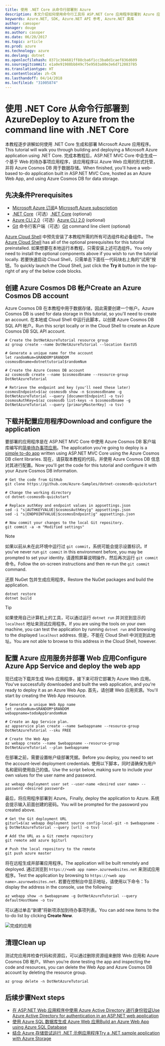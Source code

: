 ```yaml
---
title: 使用 .NET Core 从命令行部署到 Azure
description: 本文介绍如何使用命令行工具将 ASP.NET Core 应用程序部署到 Azure 应用服务。
keywords: Azure.NET, SDK, Azure.NET API 参考, Azure.NET 类库
author: camsoper
manager: douge
ms.author: casoper
ms.date: 06/20/2017
ms.topic: article
ms.prod: azure
ms.technology: azure
ms.devlang: dotnet
ms.openlocfilehash: 8371c304681ff88cba6f1cc3ba0d1caef836d609
ms.sourcegitcommit: e1a0e91988bb849c75e9583a80e3e6d712083785
ms.translationtype: HT
ms.contentlocale: zh-CN
ms.lasthandoff: 04/14/2018
ms.locfileid: "31005874"
---
```

# <a name="deploy-to-azure-from-the-command-line-with-net-core"></a><span data-ttu-id="1a540-104">使用 .NET Core 从命令行部署到 Azure</span><span class="sxs-lookup"><span data-stu-id="1a540-104">Deploy to Azure from the command line with .NET Core</span></span>

<span data-ttu-id="1a540-105">本教程逐步讲解如何使用 .NET Core 生成和部署 Microsoft Azure 应用程序。</span><span class="sxs-lookup"><span data-stu-id="1a540-105">This tutorial will walk you through building and deploying a Microsoft Azure application using .NET Core.</span></span>  <span data-ttu-id="1a540-106">完成本教程后，ASP.NET MVC Core 中会生成一个基于 Web 的待办事项应用程序，该应用程序以 Azure Web 应用的形式托管，并将 Azure Cosmos DB 用于数据存储。</span><span class="sxs-lookup"><span data-stu-id="1a540-106">When finished, you'll have a web-based to-do application built in ASP.NET MVC Core, hosted as an Azure Web App, and using Azure Cosmos DB for data storage.</span></span>

## <a name="prerequisites"></a><span data-ttu-id="1a540-107">先决条件</span><span class="sxs-lookup"><span data-stu-id="1a540-107">Prerequisites</span></span>

* <span data-ttu-id="1a540-108">[Microsoft Azure 订阅](https://azure.microsoft.com/free/)</span><span class="sxs-lookup"><span data-stu-id="1a540-108">A [Microsoft Azure subscription](https://azure.microsoft.com/free/)</span></span>
* <span data-ttu-id="1a540-109">[.NET Core](https://www.microsoft.com/net/download/core)（可选）</span><span class="sxs-lookup"><span data-stu-id="1a540-109">[.NET Core](https://www.microsoft.com/net/download/core) (optional)</span></span>
* <span data-ttu-id="1a540-110">[Azure CLI 2.0](/cli/azure/install-az-cli2)（可选）</span><span class="sxs-lookup"><span data-stu-id="1a540-110">[Azure CLI 2.0](/cli/azure/install-az-cli2) (optional)</span></span>
* <span data-ttu-id="1a540-111">[Git](https://www.git-scm.com/) 命令行客户端（可选）</span><span class="sxs-lookup"><span data-stu-id="1a540-111">[Git](https://www.git-scm.com/) command line client (optional)</span></span>

<span data-ttu-id="1a540-112">[Azure Cloud Shell](/azure/cloud-shell/) 中预先安装了本教程所需的所有可选组件和必备组件。</span><span class="sxs-lookup"><span data-stu-id="1a540-112">The [Azure Cloud Shell](/azure/cloud-shell/) has all of the optional prerequisites for this tutorial preinstalled.</span></span>  <span data-ttu-id="1a540-113">如果想要在本地运行本教程，只需安装上述可选组件。</span><span class="sxs-lookup"><span data-stu-id="1a540-113">You only need to install the optional components above if you wish to run the tutorial locally.</span></span>  <span data-ttu-id="1a540-114">若要快速启动 Cloud Shell，只需单击下面任一代码块右上角的“试用”按钮。</span><span class="sxs-lookup"><span data-stu-id="1a540-114">To quickly launch the Cloud Shell, just click the **Try it** button in the top-right of any of the below code blocks.</span></span>

## <a name="create-an-azure-cosmos-db-account"></a><span data-ttu-id="1a540-115">创建 Azure Cosmos DB 帐户</span><span class="sxs-lookup"><span data-stu-id="1a540-115">Create an Azure Cosmos DB account</span></span>

<span data-ttu-id="1a540-116">Azure Cosmos DB 在本教程中用于数据存储，因此需要创建一个帐户。</span><span class="sxs-lookup"><span data-stu-id="1a540-116">Azure Cosmos DB is used for data storage in this tutorial, so you'll need to create an account.</span></span>  <span data-ttu-id="1a540-117">在本地或 Cloud Shell 中运行此脚本，以创建 Azure Cosmos DB SQL API 帐户。</span><span class="sxs-lookup"><span data-stu-id="1a540-117">Run this script locally or in the Cloud Shell to create an Azure Cosmos DB SQL API account.</span></span>

```azurecli-interactive
# Create the DotNetAzureTutorial resource group
az group create --name DotNetAzureTutorial --location EastUS

# Generate a unique name for the account
let randomNum=$RANDOM*$RANDOM
cosmosdbname=dotnettutorial$randomNum

# Create the Azure Cosmos DB account
az cosmosdb create --name $cosmosdbname --resource-group DotNetAzureTutorial

# Retrieve the endpoint and key (you'll need these later)
cosmosEndpoint=$(az cosmosdb show -n $cosmosdbname -g DotNetAzureTutorial --query [documentEndpoint] -o tsv)
cosmosAuthKey=$(az cosmosdb list-keys -n $cosmosdbname -g DotNetAzureTutorial --query [primaryMasterKey] -o tsv)

```

## <a name="download-and-configure-the-application"></a><span data-ttu-id="1a540-118">下载并配置应用程序</span><span class="sxs-lookup"><span data-stu-id="1a540-118">Download and configure the application</span></span>

<span data-ttu-id="1a540-119">要部署的应用程序是在 ASP.NET MVC Core 中使用 Azure Cosmos DB 客户端库编写的[简单待办事项应用](https://github.com/Azure-Samples/dotnet-cosmosdb-quickstart/)。</span><span class="sxs-lookup"><span data-stu-id="1a540-119">The application you're going to deploy is a [simple to-do app](https://github.com/Azure-Samples/dotnet-cosmosdb-quickstart/) written using ASP.NET MVC Core using the Azure Cosmos DB client libraries.</span></span>  <span data-ttu-id="1a540-120">现在，请获取本教程的代码，并使用 Azure Cosmos DB 信息对其进行配置。</span><span class="sxs-lookup"><span data-stu-id="1a540-120">Now you'll get the code for this tutorial and configure it with your Azure Cosmos DB information.</span></span>

```azurecli-interactive
# Get the code from GitHub
git clone https://github.com/Azure-Samples/dotnet-cosmosdb-quickstart

# Change the working directory
cd dotnet-cosmosdb-quickstart

# Replace authKey and endpoint values in appsettings.json
sed -i "s|AUTHKEYVALUE|$cosmosAuthKey|g" appsettings.json
sed -i "s|ENDPOINTVALUE|$cosmosEndpoint|g" appsettings.json

# Now commit your changes to the local Git repository.
git commit -a -m "Modified settings"

```

> [!NOTE]
> <span data-ttu-id="1a540-121">如果以前从未在此环境中运行过 `git commit`，系统可能会提示设置标识。</span><span class="sxs-lookup"><span data-stu-id="1a540-121">If you've never run `git commit` in this environment before, you may be prompted to set your identity.</span></span> <span data-ttu-id="1a540-122">请遵照屏幕说明操作，然后再次运行 `git commit` 命令。</span><span class="sxs-lookup"><span data-stu-id="1a540-122">Follow the on-screen instructions and then re-run the `git commit` command.</span></span>

<span data-ttu-id="1a540-123">还原 NuGet 包并生成应用程序。</span><span class="sxs-lookup"><span data-stu-id="1a540-123">Restore the NuGet packages and build the application.</span></span>

```azurecli-interactive
dotnet restore
dotnet build
```

> [!TIP]
> <span data-ttu-id="1a540-124">如果使用自己计算机上的工具，可以通过运行 `dotnet run` 并浏览到显示的 `localhost` 地址来测试应用程序。</span><span class="sxs-lookup"><span data-stu-id="1a540-124">If you are using the tools on your own machine, you can test the application by running `dotnet run` and browsing to the displayed `localhost` address.</span></span>  <span data-ttu-id="1a540-125">但是，不能在 Cloud Shell 中浏览到此地址。</span><span class="sxs-lookup"><span data-stu-id="1a540-125">You are not able to browse to this address in the Cloud Shell, however.</span></span>  

## <a name="configure-azure-app-service-and-deploy-the-web-app"></a><span data-ttu-id="1a540-126">配置 Azure 应用服务并部署 Web 应用</span><span class="sxs-lookup"><span data-stu-id="1a540-126">Configure Azure App Service and deploy the web app</span></span>

<span data-ttu-id="1a540-127">现已成功下载并生成 Web 应用程序，接下来可将它部署为 Azure Web 应用。</span><span class="sxs-lookup"><span data-stu-id="1a540-127">You've successfully downloaded and built the web application, and you're ready to deploy it as an Azure Web App.</span></span>  <span data-ttu-id="1a540-128">首先，请创建 Web 应用资源。</span><span class="sxs-lookup"><span data-stu-id="1a540-128">You'll start by creating the Web App resource.</span></span>

```azurecli-interactive
# Generate a unique Web App name
let randomNum=$RANDOM*$RANDOM
webappname=todoApp$randomNum

# Create an App Service plan.
az appservice plan create --name $webappname --resource-group DotNetAzureTutorial --sku FREE

# Create the Web App
az webapp create --name $webappname --resource-group DotNetAzureTutorial --plan $webappname

```

<span data-ttu-id="1a540-129">在部署之前，需要设置帐户级部署凭据。</span><span class="sxs-lookup"><span data-stu-id="1a540-129">Before you deploy, you need to set the account-level deployment credentials.</span></span>  <span data-ttu-id="1a540-130">使用以下脚本，同时请确保为用户名和密码使用自己的值。</span><span class="sxs-lookup"><span data-stu-id="1a540-130">Use the script below, making sure to include your own values for the user name and password.</span></span>

```azurecli-interactive
az webapp deployment user set --user-name <desired user name> --password <desired password>
```

<span data-ttu-id="1a540-131">最后，将应用程序部署到 Azure。</span><span class="sxs-lookup"><span data-stu-id="1a540-131">Finally, deploy the application to Azure.</span></span>  <span data-ttu-id="1a540-132">系统会提示输入前面创建的密码。</span><span class="sxs-lookup"><span data-stu-id="1a540-132">You will be prompted for the password you created above.</span></span>

```azurecli-interactive
# Get the Git deployment URL
giturl=$(az webapp deployment source config-local-git -n $webappname -g DotNetAzureTutorial --query [url] -o tsv)

# Add the URL as a Git remote repository
git remote add azure $giturl

# Push the local repository to the remote
git push azure master
```

<span data-ttu-id="1a540-133">将在远程生成并部署应用程序。</span><span class="sxs-lookup"><span data-stu-id="1a540-133">The application will be built remotely and deployed.</span></span>  <span data-ttu-id="1a540-134">通过浏览到 `https://<web app name>.azurewebsites.net` 来测试应用程序。</span><span class="sxs-lookup"><span data-stu-id="1a540-134">Test the application by browsing to `https://<web app name>.azurewebsites.net`.</span></span>  <span data-ttu-id="1a540-135">若要在控制台中显示地址，请使用以下命令：</span><span class="sxs-lookup"><span data-stu-id="1a540-135">To display the address in the console, use the following:</span></span>

```azurecli-interactive
az webapp show -n $webappname -g DotNetAzureTutorial --query defaultHostName -o tsv
```

<span data-ttu-id="1a540-136">可以通过单击“新建”将新项添加到待办事项列表。</span><span class="sxs-lookup"><span data-stu-id="1a540-136">You can add new items to the to-do list by clicking **Create New**.</span></span>

![完成的应用](./media/dotnet-quickstart/todo.png)

## <a name="clean-up"></a><span data-ttu-id="1a540-138">清理</span><span class="sxs-lookup"><span data-stu-id="1a540-138">Clean up</span></span>

<span data-ttu-id="1a540-139">测试完应用并检查代码和资源后，可以通过删除资源组来删除 Web 应用和 Azure Cosmos DB 帐户。</span><span class="sxs-lookup"><span data-stu-id="1a540-139">When you're done testing the app and inspecting the code and resources, you can delete the Web App and Azure Cosmos DB account by deleting the resource group.</span></span>

```azurecli-interactive
az group delete -n DotNetAzureTutorial
```

## <a name="next-steps"></a><span data-ttu-id="1a540-140">后续步骤</span><span class="sxs-lookup"><span data-stu-id="1a540-140">Next steps</span></span>

* [<span data-ttu-id="1a540-141">在 ASP.NET Web 应用程序中使用 Azure Active Directory 进行身份验证</span><span class="sxs-lookup"><span data-stu-id="1a540-141">Use Azure Active Directory for authentication in an ASP.NET web application</span></span>](/azure/active-directory/develop/active-directory-devquickstarts-webapp-dotnet)
* [<span data-ttu-id="1a540-142">使用 Azure SQL 数据库生成 Azure Web 应用</span><span class="sxs-lookup"><span data-stu-id="1a540-142">Build an Azure Web App using Azure SQL Database</span></span>](/azure/app-service-web/web-sites-dotnet-get-started)
* [<span data-ttu-id="1a540-143">结合 Azure 存储尝试运行 .NET 示例应用程序</span><span class="sxs-lookup"><span data-stu-id="1a540-143">Try a .NET sample application with Azure Storage</span></span>](/azure/storage/storage-samples-dotnet)


